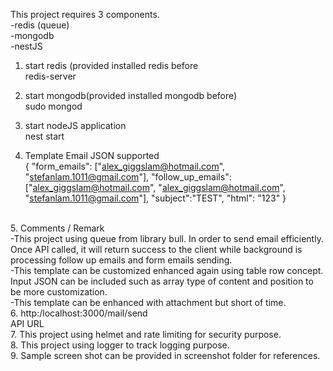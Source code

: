 This project requires 3 components.<br />
-redis (queue)<br />
-mongodb<br />
-nestJS<br />

1. start redis (provided installed redis before<br />
  redis-server<br />

2. start mongodb(provided installed mongodb before)<br />
  sudo mongod<br />

3. start nodeJS application<br />
  nest start<br />

4. Template Email JSON supported<br />
{
	"form_emails": ["alex_giggslam@hotmail.com", "stefanlam.1011@gmail.com"],
	"follow_up_emails": ["alex_giggslam@hotmail.com", "alex_giggslam@hotmail.com", "stefanlam.1011@gmail.com"],
	"subject":"TEST",
	"html": "123"
}
<br />
5. Comments / Remark<br />
-This project using queue from library bull. In order to send email efficiently. Once API called, it will return success to the client while background is processing follow up emails and form emails sending.
<br />
-This template can be customized enhanced again using table row concept. Input JSON can be included such as array type of content and position to be more customization.
<br />
-This template can be enhanced with attachment but short of time.
<br />
6. http:/localhost:3000/mail/send<br />
API URL
<br />
7. This project using helmet and rate limiting for security purpose.
<br />
8. This project using logger to track logging purpose.
<br />
9. Sample screen shot can be provided in screenshot folder for references.
<br />
